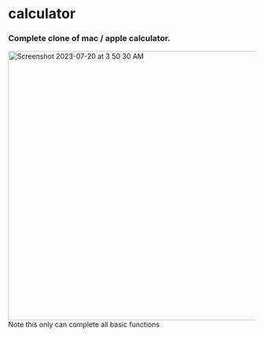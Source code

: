 # calculator
### Complete clone of mac / apple calculator.
<img width="547" alt="Screenshot 2023-07-20 at 3 50 30 AM" src="https://github.com/yannikontos/calculator/assets/90143712/8a3eb87d-7f07-41f5-9fec-85505e185cc9">
<br>
Note this only can complete all basic functions
